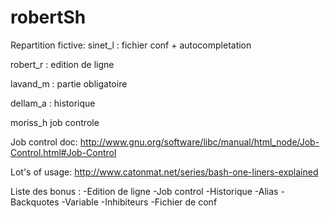robertSh
====

Repartition fictive: 
sinet_l : fichier conf + autocompletation

robert_r : edition de ligne

lavand_m : partie obligatoire

dellam_a : historique

moriss_h job controle



Job control doc:
http://www.gnu.org/software/libc/manual/html_node/Job-Control.html#Job-Control

Lot's of usage:
http://www.catonmat.net/series/bash-one-liners-explained

Liste des bonus :
-Edition de ligne
-Job control
-Historique
-Alias
-Backquotes
-Variable
-Inhibiteurs
-Fichier de conf
